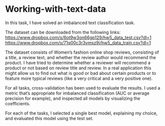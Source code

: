 # Working-with-text-data

In this task, I have solved an imbalanced text classification task.

The dataset can be downloaded from the following links:
https://www.dropbox.com/s/6ot9w3on66gp129/hw5_data_test.csv?dl=1
https://www.dropbox.com/s/71q00c3r3vmsz9j/hw5_data_train.csv?dl=1

The dataset consists of Women’s fashion online shop reviews, consisting of a title, a review
text, and whether the review author would recommend the product. I have tried to determine
whether a reviewer will recommend a product or not based on review title and review.
In a real application this might allow us to find out what is good or bad about certain products
or to feature more typical reviews (like a very critical and a very positive one).

For all tasks, cross-validation has been used to evaluate the results. I used a metric that’s appropriate for
imbalanced classification (AUC or average precision for example), and inspected all models by
visualizing the coefficients.

For each of the tasks, I selected a single best model, explaining my choice, and evaluated this model using
the test set.
